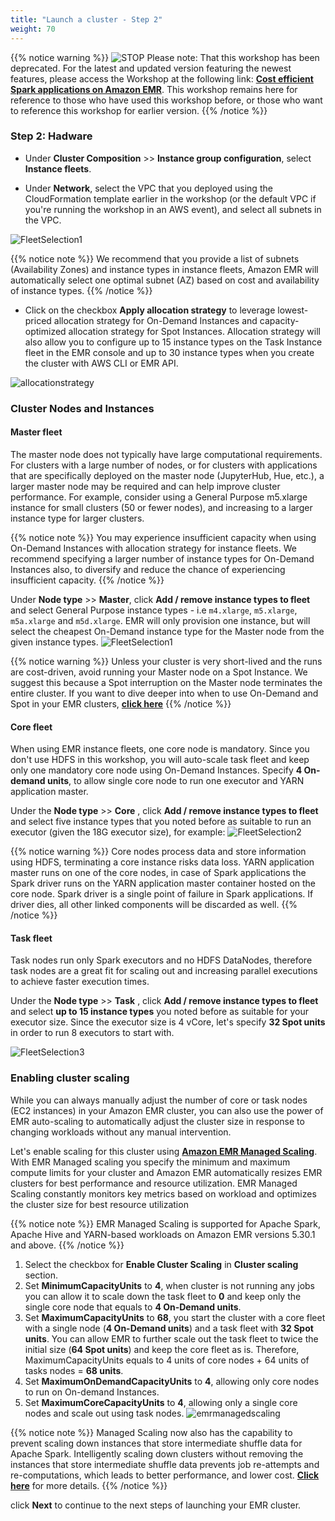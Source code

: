 ```yaml
---
title: "Launch a cluster - Step 2"
weight: 70
---
```


{{% notice warning %}}
![STOP](../images/stop_small.png)
Please note: That this workshop has been deprecated. For the latest and updated version featuring the newest features, please access the Workshop at the following link: **[Cost efficient Spark applications on Amazon EMR](https://catalog.us-east-1.prod.workshops.aws/workshops/aaa003a7-9c9e-46ad-af28-477b0d906f47/en-US)**.
This workshop remains here for reference to those who have used this workshop before, or those who want to reference this workshop for earlier version.
{{% /notice %}}


### Step 2: Hadware

* Under **Cluster Composition** >> **Instance group configuration**, select **Instance fleets**. 

* Under **Network**, select the VPC that you deployed using the CloudFormation template earlier in the workshop (or the default VPC if you're running the workshop in an AWS event), and select all subnets in the VPC. 

![FleetSelection1](/images/running-emr-spark-apps-on-spot/emrinstancefleetsnetwork.png)

{{% notice note %}}
We recommend that you provide a list of subnets (Availability Zones) and instance types in instance fleets, Amazon EMR will automatically select one optimal subnet (AZ) based on cost and availability of instance types.
{{% /notice %}}

* Click on the checkbox **Apply allocation strategy** to leverage lowest-priced allocation strategy for On-Demand Instances and capacity-optimized allocation strategy for Spot Instances. Allocation strategy will also allow you to configure up to 15 instance types on the Task Instance fleet in the EMR console and up to 30 instance types when you create the cluster with AWS CLI or EMR API.

![allocationstrategy](/images/running-emr-spark-apps-on-spot/allocation-strategy.png)

### Cluster Nodes and Instances

#### Master fleet
The master node does not typically have large computational requirements. For clusters with a large number of nodes, or for clusters with applications that are specifically deployed on the master node (JupyterHub, Hue, etc.), a larger master node may be required and can help improve cluster performance. For example, consider using a General Purpose m5.xlarge instance for small clusters (50 or fewer nodes), and increasing to a larger instance type for larger clusters. 

{{% notice note %}}
You may experience insufficient capacity when using On-Demand Instances with allocation strategy for instance fleets. We recommend specifying a larger number of instance types for On-Demand Instances also, to diversify and reduce the chance of experiencing insufficient capacity. 
{{% /notice %}}

Under **Node type** >> **Master**, click **Add / remove instance types to fleet** and select General Purpose instance types - i.e `m4.xlarge`, `m5.xlarge`, `m5a.xlarge` and `m5d.xlarge`. EMR will only provision one instance, but will select the cheapest On-Demand instance type for the Master node from the given instance types.
![FleetSelection1](/images/running-emr-spark-apps-on-spot/emrinstancefleets-master.png)

{{% notice warning %}}
Unless your cluster is very short-lived and the runs are cost-driven, avoid running your Master node on a Spot Instance. We suggest this because a Spot interruption on the Master node terminates the entire cluster. If you want to dive deeper into when to use On-Demand and Spot in your EMR clusters, **[click here](https://docs.aws.amazon.com/emr/latest/ManagementGuide/emr-plan-instances-guidelines.html#emr-plan-spot-instances)**
{{% /notice %}}

#### Core fleet
When using EMR instance fleets, one core node is mandatory. Since you don't use HDFS in this workshop, you will auto-scale task fleet and keep only one mandatory core node using On-Demand Instances. Specify **4 On-demand units**, to allow single core node to run one executor and YARN application master.

Under the **Node type** >> **Core** , click **Add / remove instance types to fleet** and select five instance types that you noted before as suitable to run an executor (given the 18G executor size), for example: 
![FleetSelection2](/images/running-emr-spark-apps-on-spot/emrinstancefleets-core.png)

{{% notice warning %}}
Core nodes process data and store information using HDFS, terminating a core instance risks data loss. YARN application master runs on one of the core nodes, in case of Spark applications the Spark driver runs on the YARN application master container hosted on the core node. Spark driver is a single point of failure in Spark applications. If driver dies, all other linked components will be discarded as well. 
{{% /notice %}}

#### Task fleet
Task nodes run only Spark executors and no HDFS DataNodes, therefore task nodes are a great fit for scaling out and increasing parallel executions to achieve faster execution times.


Under the  **Node type** >> **Task** , click **Add / remove instance types to fleet** and select **up to 15 instance types** you noted before as suitable for your executor size. Since the executor size is 4 vCore, let's specify **32 Spot units** in order to run 8 executors to start with.

![FleetSelection3](/images/running-emr-spark-apps-on-spot/emrinstancefleets-task.png)

### Enabling cluster scaling

While you can always manually adjust the number of core or task nodes (EC2 instances) in your Amazon EMR cluster, you can also use the power of EMR auto-scaling to automatically adjust the cluster size in response to changing workloads without any manual intervention.

Let's enable scaling for this cluster using **[Amazon EMR Managed Scaling](https://aws.amazon.com/blogs/big-data/introducing-amazon-emr-managed-scaling-automatically-resize-clusters-to-lower-cost/)**. With EMR Managed scaling you specify the minimum and maximum compute limits for your cluster and Amazon EMR automatically resizes EMR clusters for best performance and resource utilization. EMR Managed Scaling constantly monitors key metrics based on workload and optimizes the cluster size for best resource utilization

{{% notice note %}}
EMR Managed Scaling is supported for Apache Spark, Apache Hive and YARN-based workloads on Amazon EMR versions 5.30.1 and above.
{{% /notice %}}

1. Select the checkbox for **Enable Cluster Scaling** in **Cluster scaling** section.
1. Set **MinimumCapacityUnits** to **4**, when cluster is not running any jobs you can allow it to scale down the task fleet to **0** and keep only the single core node that equals to **4 On-Demand units**.
1. Set **MaximumCapacityUnits** to **68**, you start the cluster with a core fleet with a single node (**4 On-Demand units**) and a task fleet with **32 Spot units**. You can allow EMR to further scale out the task fleet to twice the initial size (**64 Spot units**) and keep the core fleet as is. Therefore, MaximumCapacityUnits equals to 4 units of core nodes + 64 units of tasks nodes = **68 units**.  
1. Set **MaximumOnDemandCapacityUnits** to **4**, allowing only core nodes to run on On-demand Instances.
1. Set **MaximumCoreCapacityUnits** to **4**, allowing only a single core nodes and scale out using task nodes.
![emrmanagedscaling](/images/running-emr-spark-apps-on-spot/emrmanagedscaling.png)

{{% notice note %}}
Managed Scaling now also has the capability to prevent scaling down instances that store intermediate shuffle data for Apache Spark. Intelligently scaling down clusters without removing the instances that store intermediate shuffle data prevents job re-attempts and re-computations, which leads to better performance, and lower cost.
**[Click here](https://aws.amazon.com/about-aws/whats-new/2022/03/amazon-emr-managed-scaling-shuffle-data-aware/)** for more details.
{{% /notice %}}

click **Next** to continue to the next steps of launching your EMR cluster.
